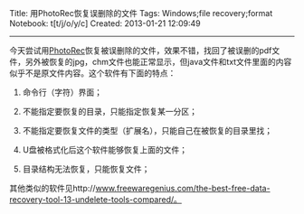 Title: 用PhotoRec恢复误删除的文件
Tags: Windows;file recovery;format
Notebook: t[t/j/o/y/c]
Created: 2013-01-21 12:09:49

------

今天尝试用[PhotoRec](http://www.cgsecurity.org/wiki/PhotoRec)恢复被误删除的文件，效果不错，找回了被误删的pdf文件，另外被恢复的jpg，chm文件也能正常显示，但java文件和txt文件里面的内容似乎不是原文件内容。这个软件有下面的特点：

1. 命令行（字符）界面；

1. 不能指定要恢复的目录，只能指定恢复某一分区；

1. 不能指定要恢复文件的类型（扩展名），只能自己在被恢复的目录里找；

1. U盘被格式化后这个软件能够恢复上面的文件；

1. 目录结构无法恢复，只能恢复文件；

 

其他类似的软件见http://www.freewaregenius.com/the-best-free-data-recovery-tool-13-undelete-tools-compared/。
